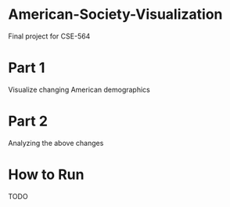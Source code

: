 # American-Society-Visualization
Final project for CSE-564

# Part 1
Visualize changing American demographics

# Part 2
Analyzing the above changes

# How to Run
TODO
